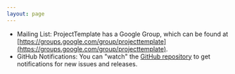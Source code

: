 ```yaml
---
layout: page
---
```

* Mailing List: ProjectTemplate has a Google Group, which can be found at [https://groups.google.com/group/projecttemplate](https://groups.google.com/group/projecttemplate).
* GitHub Notifications: You can "watch" the [GitHub repository](https://github.com/johnmyleswhite/ProjectTemplate)
to get notifications for new issues and releases.
